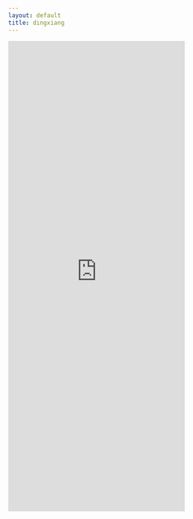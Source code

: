 ```yaml
---
layout: default
title: dingxiang
---
```

<iframe  width='360' height='960' frameBorder='0' src="https://3g.dxy.cn/newh5/view/pneumonia"></iframe> 